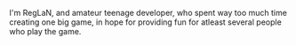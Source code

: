 I'm RegLaN, and amateur teenage developer, who spent way too much time creating one big game, in hope for providing fun for atleast several people who play the game.
